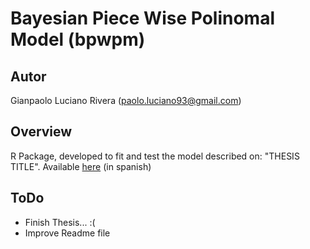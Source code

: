 # Bayesian Piece Wise Polinomal Model (bpwpm)

## Autor
Gianpaolo Luciano Rivera (paolo.luciano93@gmail.com)

## Overview
R Package, developed to fit and test the model described on: "THESIS TITLE". Available [here]() (in spanish)

## ToDo
- Finish Thesis... :(
- Improve Readme file

